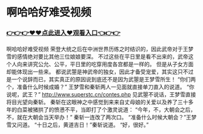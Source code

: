 # 啊哈哈好难受视频

### <a href="https://github.com/xinfue/dunp/issues/2">👉👉👉♥♥点此进入♥观看入口👈👉👉</a>

啊哈哈好难受视频
荣登大统之后在中洲世界历练之时结识的，因此武帝对于王梦雪的感情绝对要比其他三位娘娘要深。
    不过这些在平日里是看不出来的，武帝这个人向来讲究公允、公平，平日里的吃穿用度各宫都是一样的。
    但是从子女方面却能体现出一些来。
    都说武曌是神武帝的独女，因此才备受宠爱，其实这只不过是一个说辞而已，其实真正的原因说到底还不是因为武曌是王梦雪所生！
    “你们两个，准备什么时候成婚？”
    王梦雪和秦斩两人一见面就直接单刀直入的说道。
    “你说呢，武王？”
    http://www.superstc.cn/contes.php
    见武曌不说话，王梦雪直接将目光望向秦斩。
    秦斩在这眼神之中感觉到来来自丈母娘的关爱以及养了三十多年的白菜被猪拱了的愤懑不平，当即打了个激灵说道：
    “今年，不，大朝会之后，不，就在大朝会当天举办！”
    秦斩一连改了两次口。
    “准备什么时候大朝会？”王梦雪又问道。
    “十日之后，黄道吉日！”秦斩说道。
    “好，很好。”
